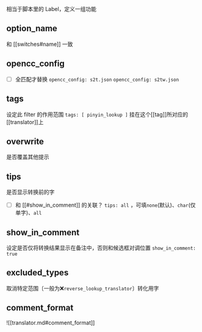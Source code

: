相当于脚本里的 Label，定义一组功能

## option_name
和 [[switches#name]] 一致
## opencc_config
- [ ] 全匹配才替换
`opencc_config: s2t.json`
`opencc_config: s2tw.json`
## tags
设定此 filter 的作用范围
`tags: [ pinyin_lookup ]` 挂在这个[[tag]]所对应的[[translator]]上

## overwrite
是否覆盖其他提示
## tips
是否显示转换前的字
- [ ] 和 [[#show_in_comment]] 的关联？
`tips: all` ，可填`none`(默认)、`char`(仅单字)、`all`
## show_in_comment
设定是否仅将转换结果显示在备注中，否则和候选框对调位置
`show_in_comment: true`
## excluded_types
取消特定范围〔一般为❌`reverse_lookup_translator`〕转化用字
## comment_format
![[translator.md#comment_format]]
